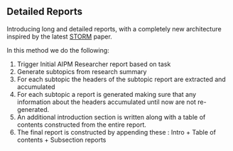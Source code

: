 ## Detailed Reports

Introducing long and detailed reports, with a completely new architecture inspired by the latest [STORM](https://arxiv.org/abs/2402.14207) paper.

In this method we do the following:

1. Trigger Initial AIPM Researcher report based on task
2. Generate subtopics from research summary
3. For each subtopic the headers of the subtopic report are extracted and accumulated
4. For each subtopic a report is generated making sure that any information about the headers accumulated until now are not re-generated.
5. An additional introduction section is written along with a table of contents constructed from the entire report.
6. The final report is constructed by appending these : Intro + Table of contents + Subsection reports
